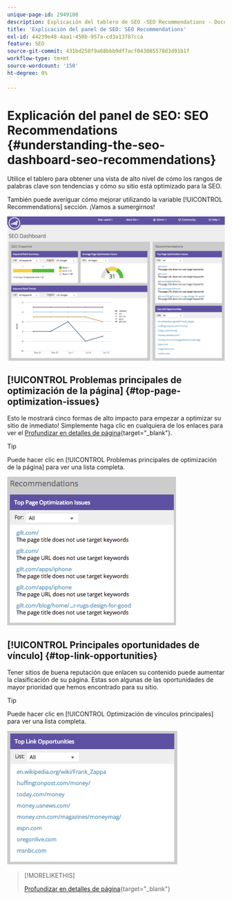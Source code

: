 ```yaml
---
unique-page-id: 2949180
description: Explicación del tablero de SEO -SEO Recommendations - Documentos de Marketo - Documentación del producto
title: 'Explicación del panel de SEO: SEO Recommendations'
exl-id: 44239e48-4aa1-450b-957a-cd3a13787cca
feature: SEO
source-git-commit: 431bd258f9a68bbb9df7acf043085578d3d91b1f
workflow-type: tm+mt
source-wordcount: '150'
ht-degree: 0%

---
```


# Explicación del panel de SEO: SEO Recommendations {#understanding-the-seo-dashboard-seo-recommendations}

Utilice el tablero para obtener una vista de alto nivel de cómo los rangos de palabras clave son tendencias y cómo su sitio está optimizado para la SEO.

También puede averiguar cómo mejorar utilizando la variable [!UICONTROL Recommendations] sección. ¡Vamos a sumergirnos!

![](assets/image2014-9-17-21-3a39-3a57.png)

## [!UICONTROL Problemas principales de optimización de la página] {#top-page-optimization-issues}

Esto le mostrará cinco formas de alto impacto para empezar a optimizar su sitio de inmediato! Simplemente haga clic en cualquiera de los enlaces para ver el [Profundizar en detalles de página](/help/marketo/product-docs/additional-apps/seo/pages/seo-using-the-page-detail-drill-down.md){target="_blank"}.

>[!TIP]
>
>Puede hacer clic en [!UICONTROL Problemas principales de optimización de la página] para ver una lista completa.

![](assets/image2014-9-17-21-3a40-3a52.png)

## [!UICONTROL Principales oportunidades de vínculo] {#top-link-opportunities}

Tener sitios de buena reputación que enlacen su contenido puede aumentar la clasificación de su página. Estas son algunas de las oportunidades de mayor prioridad que hemos encontrado para su sitio.

>[!TIP]
>
>Puede hacer clic en [!UICONTROL Optimización de vínculos principales] para ver una lista completa.

![](assets/image2014-9-17-21-3a41-3a17.png)

>[!MORELIKETHIS]
>
>[Profundizar en detalles de página](/help/marketo/product-docs/additional-apps/seo/pages/seo-using-the-page-detail-drill-down.md){target="_blank"}
